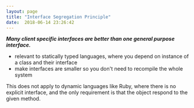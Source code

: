 ```yaml
---
layout: page
title: "Interface Segregation Principle"
date:  2018-06-14 23:26:42
---
```


**_Many client specific interfaces are better than
one general purpose interface._**

- relevant to statically typed languages,
  where you depend on instance of a class and their interface
- make interfaces are smaller so you don't need to recompile the whole system

This does not apply to dynamic languages like Ruby,
where there is no explicit interface,
and the only requirement is that the object respond to the given method.
